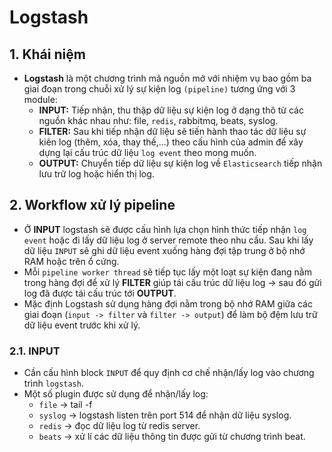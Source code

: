 # Logstash
## 1. Khái niệm 
- **Logstash** là một chương trình mã nguồn mở với nhiệm vụ bao gồm ba giai đoạn trong chuỗi xử lý sự kiện log `(pipeline)` tương ứng với 3 module:
  + **INPUT:** Tiếp nhận, thu thập dữ liệu sự kiện log ở dạng thô từ các nguồn khác nhau như: file, `redis`, rabbitmq, beats, syslog.
  + **FILTER:** Sau khi tiếp nhận dữ liệu sẽ tiến hành thao tác dữ liệu sự kiên log (thêm, xóa, thay thế,...) theo cấu hình của admin để xây dựng lại cấu trúc dữ liệu `log event` theo mong muốn.
  + **OUTPUT:** Chuyển tiếp dữ liệu sự kiện log về `Elasticsearch` tiếp nhận lưu trữ log hoặc hiển thị log.

## 2. Workflow xử lý pipeline
- Ở **INPUT** logstash sẽ được cấu hình lựa chọn hình thức tiếp nhận `log event` hoặc đi lấy dữ liệu log ở server remote theo nhu cầu. Sau khi lấy dữ liệu `INPUT` sẽ ghi dữ liệu event xuống hàng đợi tập trung ở bộ nhớ RAM hoặc trên ổ cứng.
- Mỗi `pipeline worker thread` sẽ tiếp tục lấy một loạt sự kiện đang nằm trong hàng đợi để xử lý **FILTER** giúp tái cấu trúc dữ liệu log -> sau đó gửi log đã được tái cấu trúc tới **OUTPUT**.
- Mặc định Logstash sử dụng hàng đợi nằm trong bộ nhớ RAM giữa các giai đoạn (`input -> filter` và `filter -> output`) để làm bộ đệm lưu trữ dữ liệu event trước khi xử lý.

### 2.1. INPUT
- Cần cấu hình block `INPUT` để quy định cơ chế nhận/lấy log vào chương trình `logstash`.
- Một số plugin được sử dụng để nhận/lấy log:
  + `file` -> tail -f 
  + `syslog` -> logstash listen trên port 514 để nhận dữ liệu syslog.
  + `redis` -> đọc dữ liệu log từ redis server.
  + `beats` -> xử lí các dữ liệu thông tin được gửi từ chương trình beat.

  